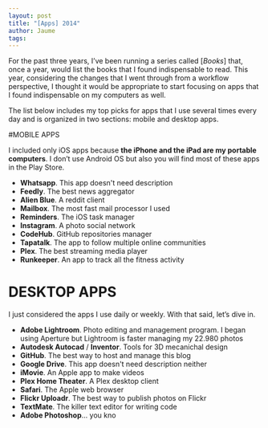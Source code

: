 ```yaml
---
layout: post
title: "[Apps] 2014"
author: Jaume
tags:
---
```


For the past three years, I’ve been running a series called [*Books*] that, once a year, would list the books that I found indispensable to read. This year, considering the changes that I went through from a workflow perspective, I thought it would be appropriate to start focusing on apps that I found indispensable on my computers as well.

The list below includes my top picks for apps that I use several times every day and is organized in two sections: mobile and desktop apps.

#MOBILE APPS

I included only iOS apps because **the iPhone and the iPad are my portable computers**. I don’t use Android OS but also you will find most of these apps in the Play Store.

- **Whatsapp**. This app doesn't need description
- **Feedly**. The best news aggregator
- **Alien Blue**. A reddit client
- **Mailbox**. The most fast mail processor I used
- **Reminders**. The iOS task manager
- **Instagram**. A photo social network
- **CodeHub**. GitHub repositories manager
- **Tapatalk**. The app to follow multiple online communities
- **Plex**. The best streaming media player
- **Runkeeper**. An app to track all the fitness activity

# DESKTOP APPS

I just considered the apps I use daily or weekly. With that said, let’s dive in.

- **Adobe Lightroom**. Photo editing and management program. I began using Aperture but Lightroom is faster managing my 22.980 photos
- **Autodesk Autocad** / **Inventor**. Tools for 3D mecanichal design
- **GitHub**. The best way to host and manage this blog
- **Google Drive**. This app doesn't need description neither
- **iMovie**. An Apple app to make videos
- **Plex Home Theater**. A Plex desktop client
- **Safari**. The Apple web browser
- **Flickr Uploadr**. The best way to publish photos on Flickr
- **TextMate**. The killer text editor for writing code
- **Adobe Photoshop**... you kno